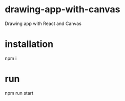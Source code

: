 # drawing-app-with-canvas
Drawing app with React and Canvas

# installation
npm i

# run
npm run start
